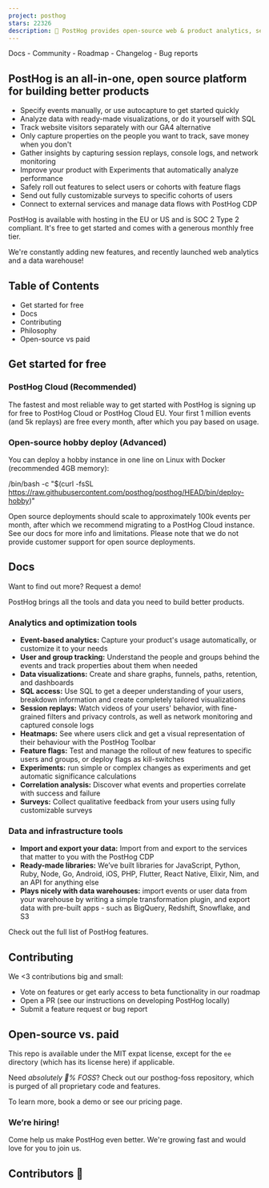 ```yaml
---
project: posthog
stars: 22326
description: 🦔 PostHog provides open-source web & product analytics, session recording, feature flagging and A/B testing that you can self-host. Get started - free.
---
```


Docs - Community - Roadmap - Changelog - Bug reports

PostHog is an all-in-one, open source platform for building better products
---------------------------------------------------------------------------

-   Specify events manually, or use autocapture to get started quickly
-   Analyze data with ready-made visualizations, or do it yourself with SQL
-   Track website visitors separately with our GA4 alternative
-   Only capture properties on the people you want to track, save money when you don't
-   Gather insights by capturing session replays, console logs, and network monitoring
-   Improve your product with Experiments that automatically analyze performance
-   Safely roll out features to select users or cohorts with feature flags
-   Send out fully customizable surveys to specific cohorts of users
-   Connect to external services and manage data flows with PostHog CDP

PostHog is available with hosting in the EU or US and is SOC 2 Type 2 compliant. It's free to get started and comes with a generous monthly free tier.

We're constantly adding new features, and recently launched web analytics and a data warehouse!

Table of Contents
-----------------

-   Get started for free
-   Docs
-   Contributing
-   Philosophy
-   Open-source vs paid

Get started for free
--------------------

### PostHog Cloud (Recommended)

The fastest and most reliable way to get started with PostHog is signing up for free to PostHog Cloud or PostHog Cloud EU. Your first 1 million events (and 5k replays) are free every month, after which you pay based on usage.

### Open-source hobby deploy (Advanced)

You can deploy a hobby instance in one line on Linux with Docker (recommended 4GB memory):

 /bin/bash -c "$(curl -fsSL https://raw.githubusercontent.com/posthog/posthog/HEAD/bin/deploy-hobby)" 

Open source deployments should scale to approximately 100k events per month, after which we recommend migrating to a PostHog Cloud instance. See our docs for more info and limitations. Please note that we do not provide customer support for open source deployments.

Docs
----

Want to find out more? Request a demo!

PostHog brings all the tools and data you need to build better products.

### Analytics and optimization tools

-   **Event-based analytics:** Capture your product's usage automatically, or customize it to your needs
-   **User and group tracking:** Understand the people and groups behind the events and track properties about them when needed
-   **Data visualizations:** Create and share graphs, funnels, paths, retention, and dashboards
-   **SQL access:** Use SQL to get a deeper understanding of your users, breakdown information and create completely tailored visualizations
-   **Session replays:** Watch videos of your users' behavior, with fine-grained filters and privacy controls, as well as network monitoring and captured console logs
-   **Heatmaps:** See where users click and get a visual representation of their behaviour with the PostHog Toolbar
-   **Feature flags:** Test and manage the rollout of new features to specific users and groups, or deploy flags as kill-switches
-   **Experiments:** run simple or complex changes as experiments and get automatic significance calculations
-   **Correlation analysis:** Discover what events and properties correlate with success and failure
-   **Surveys:** Collect qualitative feedback from your users using fully customizable surveys

### Data and infrastructure tools

-   **Import and export your data:** Import from and export to the services that matter to you with the PostHog CDP
-   **Ready-made libraries:** We’ve built libraries for JavaScript, Python, Ruby, Node, Go, Android, iOS, PHP, Flutter, React Native, Elixir, Nim, and an API for anything else
-   **Plays nicely with data warehouses:** import events or user data from your warehouse by writing a simple transformation plugin, and export data with pre-built apps - such as BigQuery, Redshift, Snowflake, and S3

Check out the full list of PostHog features.

Contributing
------------

We <3 contributions big and small:

-   Vote on features or get early access to beta functionality in our roadmap
-   Open a PR (see our instructions on developing PostHog locally)
-   Submit a feature request or bug report

Open-source vs. paid
--------------------

This repo is available under the MIT expat license, except for the `ee` directory (which has its license here) if applicable.

Need _absolutely 💯% FOSS_? Check out our posthog-foss repository, which is purged of all proprietary code and features.

To learn more, book a demo or see our pricing page.

### We’re hiring!

Come help us make PostHog even better. We're growing fast and would love for you to join us.

Contributors 🦸
---------------
